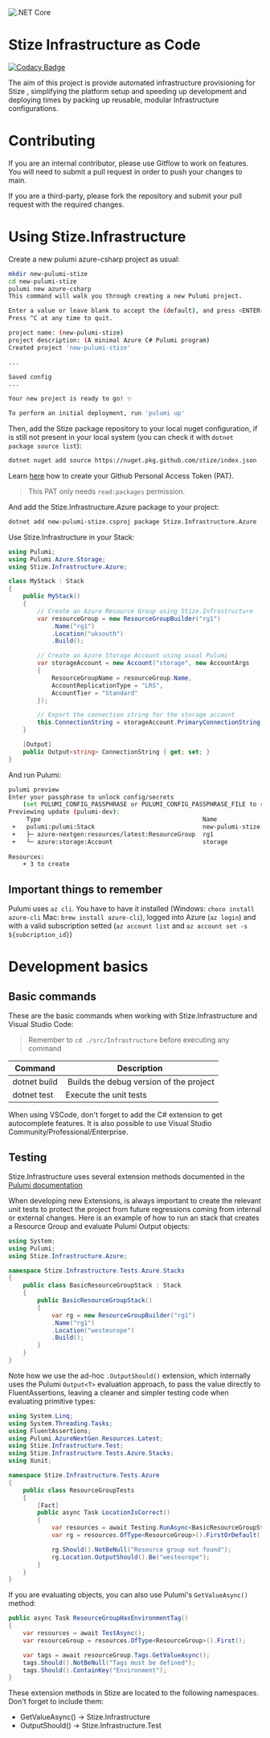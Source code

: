 ![.NET Core](https://github.com/stize/infrastructure/workflows/.NET%20Core/badge.svg)

# Stize Infrastructure as Code

[![Codacy Badge](https://api.codacy.com/project/badge/Grade/54767652389a4d2eb3d159f920091133)](https://app.codacy.com/gh/stize/infrastructure?utm_source=github.com&utm_medium=referral&utm_content=stize/infrastructure&utm_campaign=Badge_Grade_Settings)

The aim of this project is provide automated infrastructure provisioning for Stize , simplifying the platform setup and speeding up development and deploying times by packing up reusable, modular Infrastructure configurations.

# Contributing

If you are an internal contributor, please use Gitflow to work on features. You will need to submit a pull request in order to push your changes to main.

If you are a third-party, please fork the repository and submit your pull request with the required changes.

# Using Stize.Infrastructure

Create a new pulumi azure-csharp project as usual:

```bash
mkdir new-pulumi-stize
cd new-pulumi-stize
pulumi new azure-csharp
This command will walk you through creating a new Pulumi project.

Enter a value or leave blank to accept the (default), and press <ENTER>.
Press ^C at any time to quit.

project name: (new-pulumi-stize) 
project description: (A minimal Azure C# Pulumi program) 
Created project 'new-pulumi-stize'

...

Saved config
...

Your new project is ready to go! ✨

To perform an initial deployment, run 'pulumi up'
```

Then, add the Stize package repository to your local nuget configuration, if is still not present in your local system (you can check it with `dotnet package source list`):

```bash    
dotnet nuget add source https://nuget.pkg.github.com/stize/index.json --name stize --username ${GITHUB_USER} --password ${GITHUB_PAT} --store-password-in-clear-text
```

Learn [here](https://docs.github.com/en/github/authenticating-to-github/creating-a-personal-access-token) how to create your Github Personal Access Token (PAT). 

> This PAT only needs `read:packages` permission.

And add the Stize.Infrastructure.Azure package to your project:

```bash
dotnet add new-pulumi-stize.csproj package Stize.Infrastructure.Azure --prerelease
```

Use Stize.Infrastructure in your Stack:

```csharp
using Pulumi;
using Pulumi.Azure.Storage;
using Stize.Infrastructure.Azure;

class MyStack : Stack
{
    public MyStack()
    {        
        // Create an Azure Resource Group using Stize.Infrastructure
        var resourceGroup = new ResourceGroupBuilder("rg1")
            .Name("rg1")
            .Location("uksouth")
            .Build();

        // Create an Azure Storage Account using usual Pulumi 
        var storageAccount = new Account("storage", new AccountArgs
        {
            ResourceGroupName = resourceGroup.Name,
            AccountReplicationType = "LRS",
            AccountTier = "Standard"
        });

        // Export the connection string for the storage account
        this.ConnectionString = storageAccount.PrimaryConnectionString;
    }

    [Output]
    public Output<string> ConnectionString { get; set; }
}
```

And run Pulumi:

```bash
pulumi preview
Enter your passphrase to unlock config/secrets
    (set PULUMI_CONFIG_PASSPHRASE or PULUMI_CONFIG_PASSPHRASE_FILE to remember): 
Previewing update (pulumi-dev):
     Type                                             Name                         Plan       
 +   pulumi:pulumi:Stack                              new-pulumi-stize-pulumi-dev  create     
 +   ├─ azure-nextgen:resources/latest:ResourceGroup  rg1                          create     
 +   └─ azure:storage:Account                         storage                      create     
 
Resources:
    + 3 to create
```

## Important things to remember

Pulumi uses `az cli`. You have to have it installed (Windows: `choco install azure-cli` Mac: `brew install azure-cli`), logged into Azure (`az login`) and with a valid subscription setted (`az account list` and `az account set -s ${subcription_id}`)

# Development basics

## Basic commands

These are the basic commands when working with Stize.Infrastructure and Visual Studio Code:

> Remember to `cd ./src/Infrastructure` before executing any command

| Command      | Description                             |
| ------------ | --------------------------------------- |
| dotnet build | Builds the debug version of the project |
| dotnet test  | Execute the unit tests                  |

When using VSCode, don't forget to add the C# extension to get autocomplete features. It is also possible to use Visual Studio Community/Professional/Enterprise.

## Testing

Stize.Infrastructure uses several extension methods documented in the [Pulumi documentation](https://www.pulumi.com/blog/unit-testing-cloud-deployments-with-dotnet/)

When developing new Extensions, is always important to create the relevant unit tests to protect the project from future regressions coming from internal or external changes. Here is an example of how to run an stack that creates a Resource Group and evaluate Pulumi Output<T> objects:

```cs
using System;
using Pulumi;
using Stize.Infrastructure.Azure;

namespace Stize.Infrastructure.Tests.Azure.Stacks
{
    public class BasicResourceGroupStack : Stack
    {
        public BasicResourceGroupStack()
        {
            var rg = new ResourceGroupBuilder("rg1")
            .Name("rg1")
            .Location("westeurope")
            .Build();
        }
    }
}
```

Note how we use the ad-hoc ```.OutputShould()``` extension, which internally uses the Pulumi ```Output<T>``` evaluation approach, to pass the value directly to FluentAssertions, leaving a cleaner and simpler testing code when evaluating primitive types:

```cs
using System.Linq;
using System.Threading.Tasks;
using FluentAssertions;
using Pulumi.AzureNextGen.Resources.Latest;
using Stize.Infrastructure.Test;
using Stize.Infrastructure.Tests.Azure.Stacks;
using Xunit;

namespace Stize.Infrastructure.Tests.Azure
{
    public class ResourceGroupTests
    {    
        [Fact]
        public async Task LocationIsCorrect()
        {        
            var resources = await Testing.RunAsync<BasicResourceGroupStack>();
            var rg = resources.OfType<ResourceGroup>().FirstOrDefault();

            rg.Should().NotBeNull("Resource group not found");
            rg.Location.OutputShould().Be("westeurope");
        }  
    }
}
```

If you are evaluating objects, you can also use Pulumi's ```GetValueAsync()``` method:

```cs
public async Task ResourceGroupHasEnvironmentTag()
{
    var resources = await TestAsync();
    var resourceGroup = resources.OfType<ResourceGroup>().First();

    var tags = await resourceGroup.Tags.GetValueAsync();
    tags.Should().NotBeNull("Tags must be defined");
    tags.Should().ContainKey("Environment");
}
```

These extension methods in Stize are located to the following namespaces. Don't forget to include them:

* GetValueAsync() -> Stize.Infrastructure
* OutputShould() -> Stize.Infrastructure.Test
